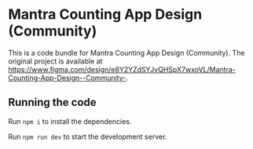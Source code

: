 
  # Mantra Counting App Design (Community)

  This is a code bundle for Mantra Counting App Design (Community). The original project is available at https://www.figma.com/design/e8Y2YZdSYJvQHSpX7wxoVL/Mantra-Counting-App-Design--Community-.

  ## Running the code

  Run `npm i` to install the dependencies.

  Run `npm run dev` to start the development server.
  